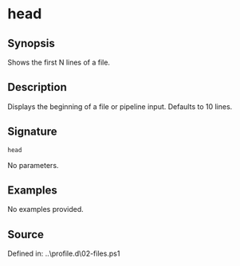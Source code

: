 # head

## Synopsis

Shows the first N lines of a file.

## Description

Displays the beginning of a file or pipeline input. Defaults to 10 lines.

## Signature

```powershell
head
```

No parameters.

## Examples

No examples provided.

## Source

Defined in: ..\profile.d\02-files.ps1
